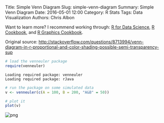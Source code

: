 Title: Simple Venn Diagram
Slug: simple-venn-diagram
Summary: Simple Venn Diagram
Date: 2016-05-01 12:00
Category: R Stats
Tags: Data Visualization
Authors: Chris Albon

Want to learn more? I recommend working through: [R for Data Science](http://amzn.to/2myxnhi), [R Cookbook](http://amzn.to/2lF6hkb), and [R Graphics Cookbook](http://amzn.to/2m0fcPL).

Original source: http://stackoverflow.com/questions/8713994/venn-diagram-in-r-proportional-and-color-shading-possible-semi-transparency-sup


```R
# load the venneuler package
require(venneuler)
```

    Loading required package: venneuler
    Loading required package: rJava



```R
# run the package on some simulated data
v <- venneuler(c(A = 100, B = 200, "A&B" = 50))
```


```R
# plot it
plot(v)
```


![png]({filename}/images/simple-venn-diagram_files/simple-venn-diagram_3_0.png)
